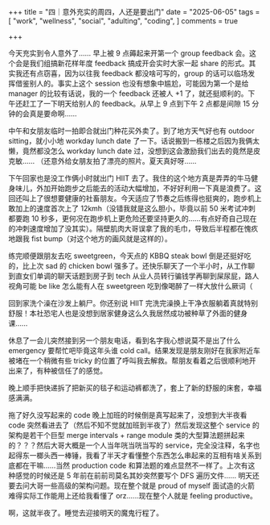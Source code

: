 +++
title = "四｜意外充实的周四，人还是要出门"
date = "2025-06-05"
tags = [
    "work",
    "wellness",
    "social",
    "adulting",
    "coding",
]
comments = true

+++

今天充实到令人意外了…… 早上被 9 点薅起来开第一个 group feedback 会。这个会是我们组搞新花样年度 feedback 搞成开会实时大家一起 share 的形式。其实我还有点窃喜，因为以往我 feedback 都没啥可写的，group 的话可以临场发挥借鉴别人的。事实上这个 session 也没有想象中尴尬，可能因为第一个是给 manager 的比较有话说，我的一个 feedback 还被人 +1 了，就还挺顺利的。下午还赶工了一下明天给别人的 feedback。从早上 9 点到下午 2 点都是间隙 15 分钟的会真是要命啊…… 

中午和女朋友临时一拍即合就出门种花买外卖了。到了地方天气好也有 outdoor sitting，就小小地 workday lunch date 了一下。话说搬到一栋楼之后因为我俩太懒，竟然都没怎么 workday lunch date 过，没想到这会激励我们出去的竟然是皮克敏…… （还意外给女朋友拍了漂亮的照片。夏天真好呀…… 

下午回家也是没工作俩小时就出门 HIIT 去了。我住的这个地方真是弄弄的牛马健身味儿，外加开始跑步之后能去的活动大幅增加，不好好利用一下真是浪费了。这回还叫上了很想要健康的社畜朋友。今天适应了节奏之后练得也挺爽的，跑步机上敢加上的速度首次上了 12kmh（没错我就是这么胆小，毕竟以前 50 米考试冲刺都要跑 10 秒多，更何况在跑步机上更危险还要坚持更久的……有点好奇自己现在的冲刺速度增加了没其实）。隔壁肌肉大哥误拿了我的毛巾，导致后半程都在愧疚地跟我 fist bump（对这个地方的画风就是这样的）。

练完顺便跟朋友去吃 sweetgreen，今天点的 KBBQ steak bowl 倒是还挺好吃的，比上次 sad 的 chicken bowl 强多了。还快乐聊天了一个半小时，从工作聊到直女们单调的聊天话题到房子到 tech 从业人员转行骗钱学再聊到屎尿屁，路人视角可能 be like 怎么能有人在 sweetgreen 吃到像喝醉了一样大放什么厥词（

回到家洗个澡在沙发上躺尸。你还别说 HIIT 完洗完澡换上干净衣服躺着真就特别舒服！本社恐宅人也是没想到居家健身这么久我居然成功被种草了外面的健身课…… 

休息了一会儿突然接到另一个朋友电话，看到名字我心想说莫不是出了什么 emergency 要帮忙吧毕竟这年头谁 cold call。结果发现是朋友刚好在我家附近车被堵在一个稍微有些 tricky 的位置了呼叫我去解救。帮朋友看着之后很顺利地开出来了，有种被信任了的感觉。

晚上顺手把快递拆了把新买的毯子和运动裤都洗了，套上了新的舒服的床套，幸福感满满。

拖了好久没写起来的 code 晚上加班的时候倒是真写起来了，没想到大半夜看 code 突然看进去了（然后不知不觉就加班到半夜了）然后发现这整个 service 的架构是若干个巨型 merge intervals + range module 类的大型算法题拼起来的？？？然后大哥大概是一个人当年咣当咣当写的 service，完全没注释，名字也起得东一榔头西一棒锤，我看了半天才看懂整个东西怎么串起来的互相有啥关系到底都在干嘛……当然 production code 和算法题的难点显然不一样了。上次有这种感觉的时候还是 5 年前在前前司莫名其妙突然要写个 DFS 遍历文件…… 明天还要去问大哥一些高级的架构问题。现在整个就是 proud of myself 面试造的火箭难得实际工作能用上还给我看懂了 orz……现在整个人就是 feeling productive。

啊，这就半夜了。睡觉去迎接明天的魔鬼行程了。